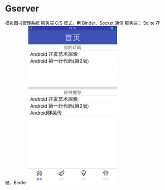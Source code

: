 # Gserver
模拟图书管理系统 服务端
C/S 模式，用 Binder、Socket 通信
服务端： Sqlite 存储、Binder
![首页](https://raw.githubusercontent.com/k2archer/Gserver/master/docs/home.png)
